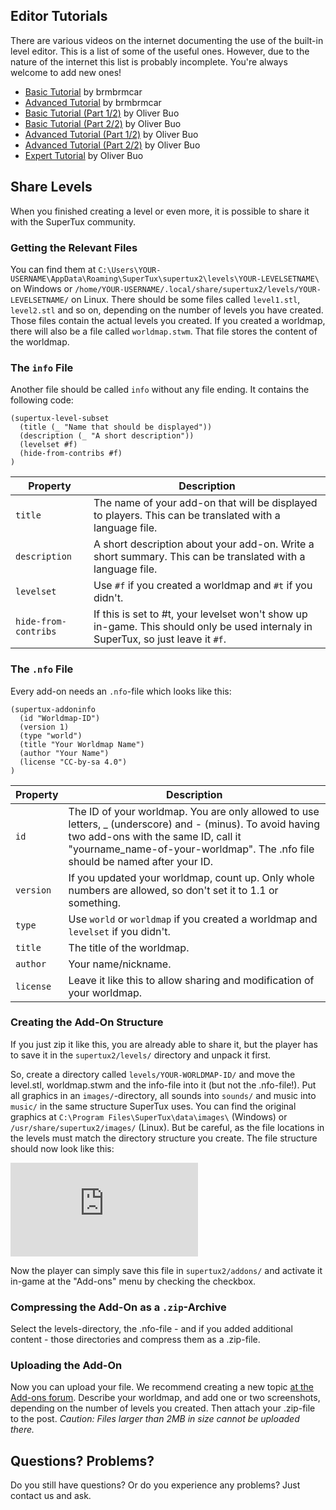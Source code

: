 ## Editor Tutorials

There are various videos on the internet documenting the use of the built-in level editor. This is a list of some of the useful ones. However, due to the nature of the internet this list is probably incomplete. You're always welcome to add new ones!

- [Basic Tutorial](https://www.youtube.com/watch?v=gsuKAy18iWo) by brmbrmcar
- [Advanced Tutorial](https://www.youtube.com/watch?v=drwLEYo8EVQ) by brmbrmcar
- [Basic Tutorial (Part 1/2)](https://www.youtube.com/watch?v=mhSNateb4nI) by Oliver Buo
- [Basic Tutorial (Part 2/2)](https://www.youtube.com/watch?v=NLWhteLNcC8) by Oliver Buo
- [Advanced Tutorial (Part 1/2)](https://www.youtube.com/watch?v=WBdwwcLD-vw) by Oliver Buo
- [Advanced Tutorial (Part 2/2)](https://www.youtube.com/watch?v=UoaGDuBax6E) by Oliver Buo
- [Expert Tutorial](https://www.youtube.com/watch?v=lL3oZbPfw08) by Oliver Buo

## Share Levels

When you finished creating a level or even more, it is possible to share it with the SuperTux community.

### Getting the Relevant Files

You can find them at `C:\Users\YOUR-USERNAME\AppData\Roaming\SuperTux\supertux2\levels\YOUR-LEVELSETNAME\` on Windows or `/home/YOUR-USERNAME/.local/share/supertux2/levels/YOUR-LEVELSETNAME/` on Linux.
There should be some files called `level1.stl`, `level2.stl` and so on, depending on the number of levels you have created. Those files contain the actual levels you created.
If you created a worldmap, there will also be a file called `worldmap.stwm`. That file stores the content of the worldmap.

### The `info` File

Another file should be called `info` without any file ending. It contains the following code:

```
(supertux-level-subset
  (title (_ "Name that should be displayed"))
  (description (_ "A short description"))
  (levelset #f)
  (hide-from-contribs #f)
)
```

| Property             | Description                                                                                                                       |
| -------------------- | --------------------------------------------------------------------------------------------------------------------------------- |
| `title`              | The name of your add-on that will be displayed to players. This can be translated with a language file.                           |
| `description`        | A short description about your add-on. Write a short summary. This can be translated with a language file.                        |
| `levelset`           | Use `#f` if you created a worldmap and `#t` if you didn't.                                                                        |
| `hide-from-contribs` | If this is set to #t, your levelset won't show up in-game. This should only be used internaly in SuperTux, so just leave it `#f`. |

### The `.nfo` File

Every add-on needs an `.nfo`-file which looks like this:

```
(supertux-addoninfo
  (id "Worldmap-ID")
  (version 1)
  (type "world")
  (title "Your Worldmap Name")
  (author "Your Name")
  (license "CC-by-sa 4.0")
)
```

| Property  | Description                                                                                                                                                                                                                      |
| --------- | -------------------------------------------------------------------------------------------------------------------------------------------------------------------------------------------------------------------------------- |
| `id`      | The ID of your worldmap. You are only allowed to use letters, _ (underscore) and - (minus). To avoid having two add-ons with the same ID, call it "yourname_name-of-your-worldmap". The .nfo file should be named after your ID. |
| `version` | If you updated your worldmap, count up. Only whole numbers are allowed, so don't set it to 1.1 or something.                                                                                                                     |
| `type`    | Use `world` or `worldmap` if you created a worldmap and `levelset` if you didn't.                                                                                                                                                |
| `title`   | The title of the worldmap.                                                                                                                                                                                                       |
| `author`  | Your name/nickname.                                                                                                                                                                                                              |
| `license` | Leave it like this to allow sharing and modification of your worldmap.                                                                                                                                                           |

### Creating the Add-On Structure

If you just zip it like this, you are already able to share it, but the player has to save it in the `supertux2/levels/` directory and unpack it first.

So, create a directory called `levels/YOUR-WORLDMAP-ID/` and move the level.stl, worldmap.stwm and the info-file into it (but not the .nfo-file!). Put all graphics in an `images/`-directory, all sounds into `sounds/` and music into `music/` in the same structure SuperTux uses. You can find the original graphics at  `C:\Program Files\SuperTux\data\images\` (Windows) or `/usr/share/supertux2/images/` (Linux). But be careful, as the file locations in the levels must match the directory structure you create.
The file structure should now look like this:

![](https://forum.freegamedev.net/download/file.php?id=10828)

Now the player can simply save this file in `supertux2/addons/` and activate it in-game at the "Add-ons" menu by checking the checkbox.

### Compressing the Add-On as a `.zip`-Archive

Select the levels-directory, the .nfo-file - and if you added additional content - those directories and compress them as a .zip-file.

### Uploading the Add-On

Now you can upload your file. We recommend creating a new topic [at the Add-ons forum](https://forum.freegamedev.net/viewforum.php?f=69). Describe your worldmap, and add one or two screenshots, depending on the number of levels you created. Then attach your .zip-file to the post. *Caution: Files larger than 2MB in size cannot be uploaded there.*

## Questions? Problems?

Do you still have questions? Or do you experience any problems? Just contact us and ask.
